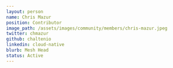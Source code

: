 ```yaml
---
layout: person
name: Chris Mazur
position: Contributor
image_path: /assets/images/community/members/chris-mazur.jpeg
twitter: chmazur
github: chaltenio
linkedin: cloud-native
blurb: Mesh Head
status: Active
---
```

